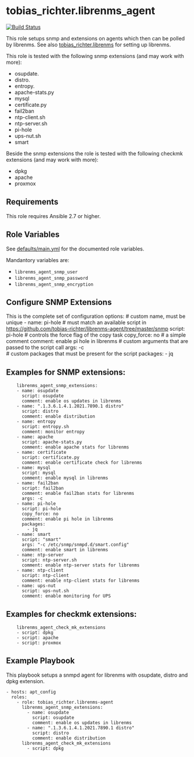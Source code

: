 # tobias_richter.librenms_agent

[![Build Status](https://travis-ci.org/tobias-richter/ansible-librenms-agent.svg?branch=master)](https://travis-ci.org/tobias-richter/ansible-librenms-agent)

This role setups snmp and extensions on agents which then can be polled
by librenms. See also
[tobias_richter.librenms](https://galaxy.ansible.com/tobias_richter/librenms)
for setting up librenms.

This role is tested with the following snmp extensions (and may work
with more):
* osupdate.
* distro.
* entropy.
* apache-stats.py
* mysql
* certificate.py
* fail2ban
* ntp-client.sh
* ntp-server.sh
* pi-hole
* ups-nut.sh
* smart

Beside the snmp extensions the role is tested with the following checkmk
extensions (and may work with more):
* dpkg
* apache
* proxmox

## Requirements

This role requires Ansible 2.7 or higher.

## Role Variables

See [defaults/main.yml](defaults/main.yml) for the documented role
variables.

Mandantory variables are:

* `librenms_agent_snmp_user`
* `librenms_agent_snmp_password`
* `librenms_agent_snmp_encryption`

## Configure SNMP Extensions

This is the complete set of configuration options:
          # custom name, must be unique
        - name: pi-hole
          # must match an available script in https://github.com/tobias-richter/librenms-agent/tree/master/snmp
          script: pi-hole
          # controls the force flag of the copy task
          copy_force: no
          # a simple comment
          comment: enable pi hole in librenms
          # custom arguments that are passed to the script call
          args: -c  
          # custom packages that must be present for the script
          packages:
            - jq

## Examples for SNMP extensions:

        librenms_agent_snmp_extensions:
        - name: osupdate
          script: osupdate
          comment: enable os updates in librenms
        - name: ".1.3.6.1.4.1.2021.7890.1 distro"
          script: distro
          comment: enable distribution
        - name: entropy
          script: entropy.sh
          comment: monitor entropy
        - name: apache
          script: apache-stats.py
          comment: enable apache stats for librenms
        - name: certificate
          script: certificate.py
          comment: enable certificate check for librenms
        - name: mysql
          script: mysql
          comment: enable mysql in librenms
        - name: fail2ban
          script: fail2ban
          comment: enable fail2ban stats for librenms
          args: -c       
        - name: pi-hole
          script: pi-hole
          copy_force: no
          comment: enable pi hole in librenms
          packages:
            - jq
        - name: smart
          script: "smart"
          args: "-c /etc/snmp/snmpd.d/smart.config"
          comment: enable smart in librenms
        - name: ntp-server
          script: ntp-server.sh
          comment: enable ntp-server stats for librenms
        - name: ntp-client
          script: ntp-client
          comment: enable ntp-client stats for librenms
        - name: ups-nut
          script: ups-nut.sh
          comment: enable monitoring for UPS     

## Examples for checkmk extensions:

        librenms_agent_check_mk_extensions
        - script: dpkg
        - script: apache
        - script: proxmox    

## Example Playbook

This playbook setups a snmpd agent for librenms with osupdate, distro and dpkg extension.

    - hosts: apt_config
	  roles:
	    - role: tobias_richter.librenms-agent
          librenms_agent_snmp_extensions:
            - name: osupdate
              script: osupdate
              comment: enable os updates in librenms
            - name: ".1.3.6.1.4.1.2021.7890.1 distro"
              script: distro
              comment: enable distribution
          librenms_agent_check_mk_extensions
            - script: dpkg                      